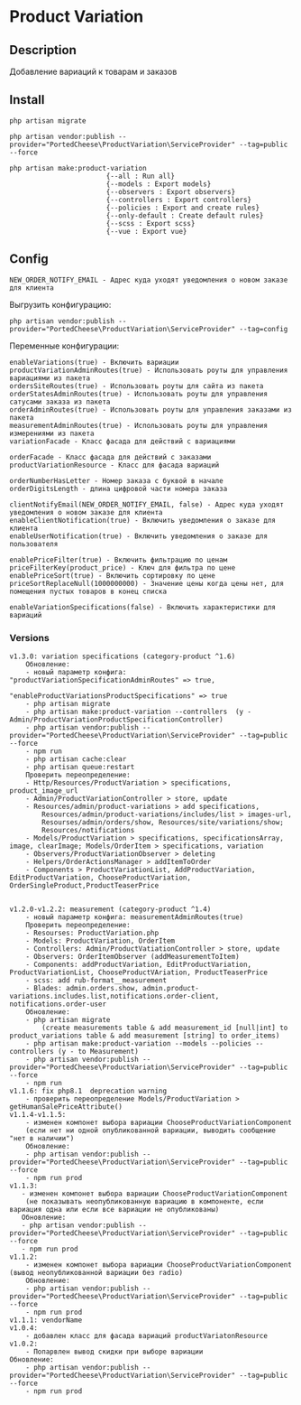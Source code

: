 # Product Variation

## Description

Добавление вариаций к товарам и заказов

## Install
    php artisan migrate
    
    php artisan vendor:publish --provider="PortedCheese\ProductVariation\ServiceProvider" --tag=public --force
    
    php artisan make:product-variation
                            {--all : Run all}
                            {--models : Export models}
                            {--observers : Export observers}
                            {--controllers : Export controllers}
                            {--policies : Export and create rules}
                            {--only-default : Create default rules}
                            {--scss : Export scss}
                            {--vue : Export vue}
                            
## Config
    
    NEW_ORDER_NOTIFY_EMAIL - Адрес куда уходят уведомления о новом заказе для клиента

Выгрузить конфигурацию:

    php artisan vendor:publish --provider="PortedCheese\ProductVariation\ServiceProvider" --tag=config
    
Переменные конфигурации:

    enableVariations(true) - Включить вариации
    productVariationAdminRoutes(true) - Использовать роуты для управления вариациями из пакета
    ordersSiteRoutes(true) - Использовать роуты для сайта из пакета
    orderStatesAdminRoutes(true) - Использовать роуты для управления сатусами заказа из пакета
    orderAdminRoutes(true) - Использовать роуты для управления заказами из пакета
    measurementAdminRoutes(true) - Использовать роуты для управления измерениями из пакета
    variationFacade - Класс фасада для действий с вариациями

    orderFacade - Класс фасада для действий с заказами
    productVariationResource - Класс для фасада вариаций
    
    orderNumberHasLetter - Номер заказа с буквой в начале
    orderDigitsLength - длина цифровой части номера заказа
    
    clientNotifyEmail(NEW_ORDER_NOTIFY_EMAIL, false) - Адрес куда уходят уведомления о новом заказе для клиента
    enableClientNotification(true) - Включить уведомления о заказе для клиента
    enableUserNotification(true) - Включить уведомления о заказе для пользователя
    
    enablePriceFilter(true) - Включить фильтрацию по ценам
    priceFilterKey(product_price) - Ключ для фильтра по цене
    enablePriceSort(true) - Включить сортировку по цене
    priceSortReplaceNull(1000000000) - Значение цены когда цены нет, для помещения пустых товаров в конец списка

    enableVariationSpecifications(false) - Включить характеристики для вариаций
    
    
### Versions
    
    v1.3.0: variation specifications (category-product ^1.6)
        Обновление:
        - новый параметр конфига:  "productVariationSpecificationAdminRoutes" => true,
                                   "enableProductVariationsProductSpecifications" => true
        - php artisan migrate
        - php artisan make:product-variation --controllers  (y - Admin/ProductVariationProductSpecificationController)
        - php artisan vendor:publish --provider="PortedCheese\ProductVariation\ServiceProvider" --tag=public --force
        - npm run
        - php artisan cache:clear
        - php artisan queue:restart
        Проверить переопределение:
        - Http/Resources/ProductVariation > specifications, product_image_url
        - Admin/ProductVariationController > store, update
        - Resources/admin/product-variations > add specifications,  
            Resources/admin/product-variations/includes/list > images-url, 
            Resourses/admin/orders/show, Resources/site/variations/show;
            Resources/notifications
        - Models/ProductVariation > specifications, specificationsArray, image, clearImage; Models/OrderItem > specifications, variation
        - Observers/ProductVariationObserver > deleting
        - Helpers/OrderActionsManager > addItemToOrder
        - Components > ProductVariationList, AddProductVariation, EditProductVariation, ChooseProductVariation, OrderSingleProduct,ProductTeaserPrice
        
        
    v1.2.0-v1.2.2: measurement (category-product ^1.4)
        - новый параметр конфига: measurementAdminRoutes(true)
        Проверить переопределение:
        - Resourses: ProductVariation.php
        - Models: ProductVariation, OrderItem 
        - Controllers: Admin/ProductVatiationController > store, update
        - Observers: OrderItemObserver (addMeasurementToItem)
        - Components: addProductVariation, EditProductVariation, ProductVariationList, ChooseProductVAriation, ProductTeaserPrice
        - scss: add rub-format__measurement
        - Blades: admin.orders.show, admin.product-variations.includes.list,notifications.order-client, notifications.order-user
        Обновление:
        - php artisan migrate 
            (create measurements table & add measurement_id [null|int] to product_variations table & add measurement [string] to order_items)
        - php artisan make:product-variation --models --policies --controllers (y - to Measurement)
        - php artisan vendor:publish --provider="PortedCheese\ProductVariation\ServiceProvider" --tag=public --force
        - npm run 
    v1.1.6: fix php8.1  deprecation warning
        - проверить переопределение Models/ProductVariation > getHumanSalePriceAttribute()
    v1.1.4-v1.1.5:
        - изменен компонет выбора вариации ChooseProductVariationComponent
        (если нет ни одной опубликованной вариации, выводить сообщение "нет в наличии")
        Обновление:
        - php artisan vendor:publish --provider="PortedCheese\ProductVariation\ServiceProvider" --tag=public --force
        - npm run prod
    v1.1.3:
       - изменен компонет выбора вариации ChooseProductVariationComponent 
        (не показывать неопубликованную вариацию в компоненте, если вариация одна или если все вариации не опубликованы)
       Обновление:
       - php artisan vendor:publish --provider="PortedCheese\ProductVariation\ServiceProvider" --tag=public --force
       - npm run prod
    v1.1.2: 
        - изменен компонет выбора вариации ChooseProductVariationComponent (вывод неопубликованной вариации без radio)
        Обновление:
        - php artisan vendor:publish --provider="PortedCheese\ProductVariation\ServiceProvider" --tag=public --force
        - npm run prod
    v1.1.1: vendorName
    v1.0.4:
        - добавлен класс для фасада вариаций productVariatonResource
    v1.0.2:
        - Попарвлен вывод скидки при выборе вариации
    Обновление:
        - php artisan vendor:publish --provider="PortedCheese\ProductVariation\ServiceProvider" --tag=public --force
        - npm run prod